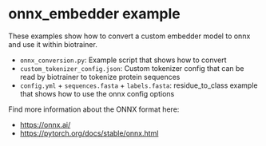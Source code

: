 # onnx_embedder example

These examples show how to convert a custom embedder model to onnx and use it within biotrainer.

* `onnx_conversion.py`: Example script that shows how to convert
* `custom_tokenizer_config.json`: Custom tokenizer config that can be read by biotrainer to tokenize protein sequences
* `config.yml` + `sequences.fasta` + `labels.fasta`: residue_to_class example that shows how to use the onnx config options 


Find more information about the ONNX format here:
* https://onnx.ai/
* https://pytorch.org/docs/stable/onnx.html
